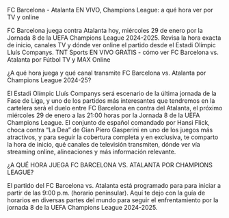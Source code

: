 FC Barcelona - Atalanta EN VIVO, Champions League: a qué hora ver por TV y online

FC Barcelona juega contra Atalanta hoy, miércoles 29 de enero por la Jornada 8 de la UEFA Champions League 2024-2025. Revisa la hora exacta de inicio, canales TV y dónde ver online el partido desde el Estadi Olímpic Lluís Companys.
TNT Sports EN VIVO GRATIS - cómo ver FC Barcelona vs. Atalanta por Fútbol TV y MAX Online

¿A qué hora juega y qué canal transmite FC Barcelona vs. Atalanta por Champions League 2024-25?

El Estadi Olímpic Lluís Companys será escenario de la última jornada de la Fase de Liga, y uno de los partidos más interesantes que tendremos en la cartelera será el duelo entre FC Barcelona en contra del Atalanta, el próximo miércoles 29 de enero a las 21:00 horas por la Jornada 8 de la UEFA Champions League. El conjunto de español comandado por Hansi Flick, choca contra “La Dea” de Gian Piero Gasperini en uno de los juegos más atractivos, y para seguir la cobertura completa y en exclusiva, te comparto la hora de inicio, qué canales de televisión transmiten, dónde ver vía streaming online, alineaciones y más información relevante.

¿A QUÉ HORA JUEGA FC BARCELONA VS. ATALANTA POR CHAMPIONS LEAGUE?

El partido del FC Barcelona vs. Atalanta está programado para para iniciar a partir de las 9:00 p.m. (horario peninsular). Aquí te dejo con la guía de horarios en diversas partes del mundo para seguir el enfrentamiento por la jornada 8 de la UEFA Champions League 2024-2025.
